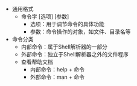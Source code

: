 * 通用格式
	* 命令字 [选项] [参数]
		* 选项：用于调节命令的具体功能
		* 参数：命令操作的对象，如文件、目录名等
* 命令分类
	* 内部命令：属于Shell解析器的一部分
	* 外部命令：独立于Shell解析器之外的文件程序
	* 查看帮助文档
		* 内部命令：help + 命令
		* 外部命令：man + 命令

